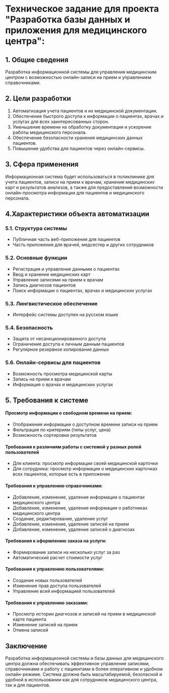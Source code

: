 
# Техническое задание для проекта "Разработка базы данных и приложения для медицинского центра":

## 1. Общие сведения
Разработка информационной системы для управления медицинским центром с возможностью онлайн-записи на прием и управлением справочниками.
## 2. Цели разработки

1. Автоматизация учета пациентов и их медицинской документации.
2. Обеспечение быстрого доступа к информации о пациентах, врачах и услугах для всех заинтересованных сторон.
3. Уменьшение времени на обработку документации и ускорение работы медицинского персонала.
4. Обеспечение безопасности хранения медицинских данных пациентов.
5. Повышение удобства для пациентов через онлайн-сервисы.

## 3. Сфера применения
Информационная система будет использоваться в поликлинике для учета пациентов, записи на прием к врачам, хранения медицинских карт и результатов анализов, а также для предоставления возможности онлайн-просмотра информации для пациентов и медицинского персонала.
## 4.Характеристики объекта автоматизации 

### 5.1. Структура системы
- Публичная часть веб-приложения для пациентов
- Часть приложения для врачей, медсестер и других сотрудников

### 5.2. Основные функции
- Регистрация и управление данными о пациентах
- Ввод и хранение медицинских карт
- Управление записями на прием к врачам
- Запись диагнозов пациентов
- Поиск информации о пациентах, врачах и медицинских услугах
### 5.3. Лингвистическое обеспечение
- Интерфейс системы доступен на русском языке
### 5.4. Безопасность
- Защита от несанкционированного доступа
- Ограничение доступа к личным данным пациентов
- Регулярное резервное копирование данных
### 5.6. Онлайн-сервисы для пациентов
- Возможность просмотра медицинской карты
- Запись на прием к врачам
- Информация о врачах и медицинских услугах

## 5. Требования к системе
#### Просмотр информации о свободном времени на прием:
- Отображение информации о доступном времени записи на прием
- Фильтрация по критериям (типы услуг, цена)
- Возможность сортировки результатов

#### Требования к различиям работы с системой у разных ролей пользователей

- Для клиента: просмотр информации своей медицинской карточки
- Для сотрудника: просмотр информации о медицинских карточках всех пациентов, которые есть в приложении
#### Требования к управлению справочниками:

- Добавление, изменение, удаление информации о пациентах медицинского центра
- Добавление, изменение, удаление информации о работниках медицинского центра
- Создание, редактирование, удаление услуг
- Добавление, изменение, удаление записей на прием
- Добавление, изменение, удаление записей о диагнозах

#### Требования к оформлению заказа на услуги:

- Формирование записи на несколько услуг за раз
- Автоматический расчет стоимости услуг

#### Требования к управлению пользователями:

- Создание новых пользователей
- Изменение прав доступа пользователей
- Управление всей информацией пользователей
#### Требования к управлению заказами:

- Просмотр истории диагнозов и записей на прием в медицинской карте пациента
- Изменение записей на прием
- Отмена записей




## Заключение
Разработка информационной системы и базы данных для медицинского центра должна обеспечивать эффективное управление записями, справочниками и работу с пациентами в более оперативном и удобном онлайн-режиме. Система должна быть масштабируемой, безопасной и удобной в использовании как для сотрудников медицинского центра, так и для пациентов.
